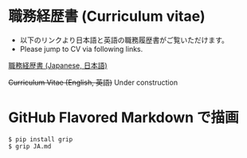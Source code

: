 # 職務経歴書 (Curriculum vitae)

 - 以下のリンクより日本語と英語の職務履歴書がご覧いただけます。
 - Please jump to CV via following links.


[職務経歴書 (Japanese, 日本語)](JA.md)

~~Curriculum Vitae (English, 英語)~~ Under construction


# GitHub Flavored Markdown で描画

```
$ pip install grip
$ grip JA.md
```

